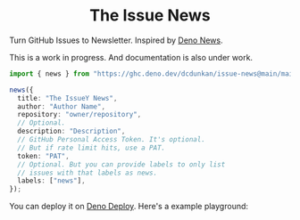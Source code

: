 # <h1 align="center">The Issue News</h1>

Turn GitHub Issues to Newsletter. Inspired by [Deno News](https://deno.news/).

This is a work in progress. And documentation is also under work.

```ts
import { news } from "https://ghc.deno.dev/dcdunkan/issue-news@main/main.tsx";

news({
  title: "The IssueY News",
  author: "Author Name",
  repository: "owner/repository",
  // Optional.
  description: "Description",
  // GitHub Personal Access Token. It's optional.
  // But if rate limit hits, use a PAT.
  token: "PAT",
  // Optional. But you can provide labels to only list
  // issues with that labels as news.
  labels: ["news"],
});
```

You can deploy it on [Deno Deploy](https://deno.com/deploy). Here's a example
playground:
